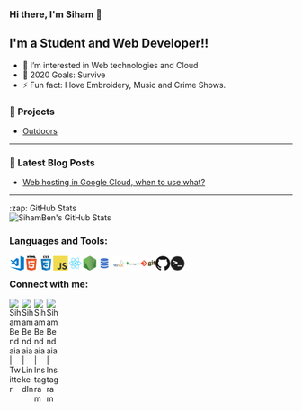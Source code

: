 ### Hi there, I'm Siham 👋

## I'm a Student and Web Developer!!

- 🌱 I’m interested in Web technologies and Cloud
- 🥅 2020 Goals: Survive
- ⚡ Fun fact: I love Embroidery, Music and Crime Shows.



### 📕 Projects

<!-- PROJECTS-LIST:START -->

- [Outdoors](https://outdoors-5678789.netlify.app/booking.html)

<!-- PROJECTS-LIST:END -->

---

### 📕 Latest Blog Posts

<!-- BLOG-POST-LIST:START -->

- [Web hosting in Google Cloud, when to use what?](https://medium.com/@siham.bendaia37/web-hosting-in-google-cloud-when-to-use-what-8dcd6e6ef705)

<!-- BLOG-POST-LIST:END -->

---


  <summary>:zap: GitHub Stats</summary>

  <img align="left" alt="SihamBen's GitHub Stats" src="https://github-readme-stats.codestackr.vercel.app/api?username=SihamBen&show_icons=true&hide_border=true" />

<br />

### Languages and Tools:

<img align="left" alt="Visual Studio Code" width="26px" src="https://raw.githubusercontent.com/github/explore/80688e429a7d4ef2fca1e82350fe8e3517d3494d/topics/visual-studio-code/visual-studio-code.png" />
<img align="left" alt="HTML5" width="26px" src="https://raw.githubusercontent.com/github/explore/80688e429a7d4ef2fca1e82350fe8e3517d3494d/topics/html/html.png" />
<img align="left" alt="CSS3" width="26px" src="https://raw.githubusercontent.com/github/explore/80688e429a7d4ef2fca1e82350fe8e3517d3494d/topics/css/css.png" />
<img align="left" alt="JavaScript" width="26px" src="https://raw.githubusercontent.com/github/explore/80688e429a7d4ef2fca1e82350fe8e3517d3494d/topics/javascript/javascript.png" />
<img align="left" alt="React" width="26px" src="https://raw.githubusercontent.com/github/explore/80688e429a7d4ef2fca1e82350fe8e3517d3494d/topics/react/react.png" />
<img align="left" alt="Node.js" width="26px" src="https://raw.githubusercontent.com/github/explore/80688e429a7d4ef2fca1e82350fe8e3517d3494d/topics/nodejs/nodejs.png" />
<img align="left" alt="SQL" width="26px" src="https://raw.githubusercontent.com/github/explore/80688e429a7d4ef2fca1e82350fe8e3517d3494d/topics/sql/sql.png" />
<img align="left" alt="MySQL" width="26px" src="https://raw.githubusercontent.com/github/explore/80688e429a7d4ef2fca1e82350fe8e3517d3494d/topics/mysql/mysql.png" />
<img align="left" alt="MongoDB" width="26px" src="https://raw.githubusercontent.com/github/explore/80688e429a7d4ef2fca1e82350fe8e3517d3494d/topics/mongodb/mongodb.png" />
<img align="left" alt="Git" width="26px" src="https://raw.githubusercontent.com/github/explore/80688e429a7d4ef2fca1e82350fe8e3517d3494d/topics/git/git.png" />
<img align="left" alt="GitHub" width="26px" src="https://raw.githubusercontent.com/github/explore/78df643247d429f6cc873026c0622819ad797942/topics/github/github.png" />
<img align="left" alt="Terminal" width="26px" src="https://raw.githubusercontent.com/github/explore/80688e429a7d4ef2fca1e82350fe8e3517d3494d/topics/terminal/terminal.png" />
<br />

### Connect with me:

[<img align="left" alt="SihamBendaia | Twitter" width="22px" src="https://cdn.jsdelivr.net/npm/simple-icons@v3/icons/twitter.svg" />][twitter]
[<img align="left" alt="SihamBendaia | LinkedIn" width="22px" src="https://cdn.jsdelivr.net/npm/simple-icons@v3/icons/linkedin.svg" />][linkedin]
[<img align="left" alt="SihamBendaia | Instagram" width="22px" src="https://cdn.jsdelivr.net/npm/simple-icons@v3/icons/instagram.svg" />][instagram]
[<img align="left" alt="SihamBendaia | Instagram" width="22px" src="https://cdn.jsdelivr.net/npm/simple-icons@v3/icons/codepen.svg" />][codepen]


[twitter]: https://twitter.com/BendaiaS
[instagram]: https://www.instagram.com/sihambendaia/
[linkedin]: https://www.linkedin.com/in/siham-ben-daia-791820165/
[codepen]: https://codepen.io/SihamBenDaia
